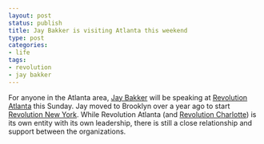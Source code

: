 ```yaml
---
layout: post
status: publish
title: Jay Bakker is visiting Atlanta this weekend
type: post
categories:
- life
tags:
- revolution
- jay bakker
---
```

For anyone in the Atlanta area, <a href="http://www.revolutionnyc.com/jay.htm">Jay Bakker</a> will be speaking at <a href="http://www.revolutionatlanta.com/">Revolution Atlanta</a> this Sunday. Jay moved to Brooklyn over a year ago to start <a href="http://www.revolutionnyc.com/">Revolution New York</a>. While Revolution Atlanta (and <a href="http://www.revolutioncharlotte.com/">Revolution Charlotte</a>) is its own entity with its own leadership, there is still a close relationship and support between the organizations.
